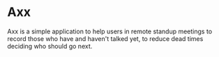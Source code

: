 # Axx

Axx is a simple application to help users in remote standup meetings to record those who have and haven't talked yet, to reduce dead times deciding who should go next.
